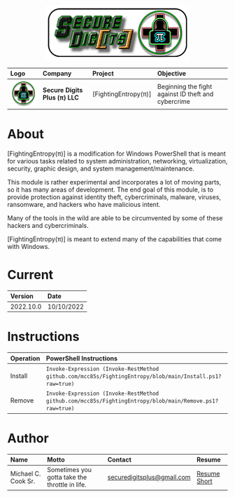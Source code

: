 [logo]: https://github.com/mcc85s/FightingEntropy/blob/main/Graphics/OEMlogo.bmp

<p align="center" width="100%">
    <img width="66%" src="https://github.com/mcc85s/FightingEntropy/blob/main/Graphics/banner.png">
</p>

| Logo    | Company                           | Project              | Objective                                           |
|:--------|:----------------------------------|:---------------------|:----------------------------------------------------|
| ![logo] | <b>Secure Digits Plus (π) LLC</b> | [FightingEntropy(π)] | Beginning the fight against ID theft and cybercrime |

# About
[FightingEntropy(π)] is a modification for Windows PowerShell that is meant for various tasks related to system administration,
networking, virtualization, security, graphic design, and system management/maintenance. 

This module is rather experimental and incorporates a lot of moving parts, so it has many areas of development.
The end goal of this module, is to provide protection against identity theft, cybercriminals, malware, viruses, ransomware,
and hackers who have malicious intent.

Many of the tools in the wild are able to be circumvented by some of these hackers and cybercriminals.

[FightingEntropy(π)] is meant to extend many of the capabilities that come with Windows.

# Current
| Version    | Date       |
|:-----------|:-----------|
| 2022.10.0  | 10/10/2022 | 

# Instructions
| Operation  | PowerShell Instructions
|:-----------|:----------------------------------------------------------------------------------------------------------|
| Install    | `Invoke-Expression (Invoke-RestMethod github.com/mcc85s/FightingEntropy/blob/main/Install.ps1?raw=true) ` | 
| Remove     | `Invoke-Expression (Invoke-RestMethod github.com/mcc85s/FightingEntropy/blob/main/Remove.ps1?raw=true)  ` |

# Author
| Name                | Motto                                          | Contact                    | Resume           |
|:--------------------|:-----------------------------------------------|:---------------------------|:-----------------|
| Michael C. Cook Sr. | Sometimes you gotta take the throttle in life. | securedigitsplus@gmail.com | [Resume Short](https://github.com/mcc85s/FightingEntropy/blob/main/Docs/2022_1010-(MCC%20Short%20Resume).pdf)
